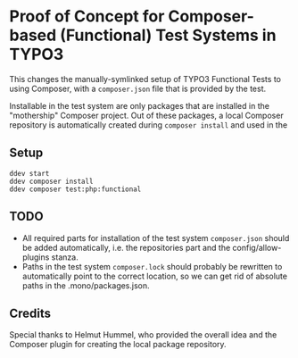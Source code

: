 # Proof of Concept for Composer-based (Functional) Test Systems in TYPO3

This changes the manually-symlinked setup of TYPO3 Functional Tests to using Composer,
with a `composer.json` file that is provided by the test.

Installable in the test system are only packages that are installed in the "mothership" Composer project.
Out of these packages, a local Composer repository is automatically created during `composer install` and used in the

## Setup

    ddev start
    ddev composer install
    ddev composer test:php:functional


## TODO

* All required parts for installation of the test system `composer.json` should be added automatically,
  i.e. the repositories part and the config/allow-plugins stanza.
* Paths in the test system `composer.lock` should probably be rewritten to automatically point to the correct location,
  so we can get rid of absolute paths in the .mono/packages.json.


## Credits

Special thanks to Helmut Hummel, who provided the overall idea and the Composer plugin for creating the local package repository.

